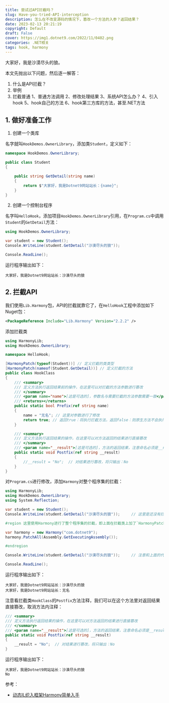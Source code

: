 ```yaml
---
title: 尝试过API拦截吗？
slug: Have-you-tried-API-interception
description: 怎么在不改变源码的情况下，篡改一个方法的入参？返回结果？
date: 2023-02-13 20:21:19
copyright: Default
draft: False
cover: https://img1.dotnet9.com/2022/11/0402.png
categories: .NET相关
tags: hook, harmony
---
```


大家好，我是沙漠尽头的狼。

本文先抛出以下问题，然后逐一解答：

1. 什么是API拦截？
2. 举例
3. 拦截普通
1、普通方法调用
2、修改处理结果
3、系统API怎么办？
4、引入hook
5、hook自己的方法
6、hook第三方库的方法，甚至.NET方法

## 1. 做好准备工作

1. 创建一个类库

名字就叫`HookDemos.OwnerLibrary`，添加类`Student`，定义如下：

```C#
namespace HookDemos.OwnerLibrary;

public class Student
{

    public string GetDetail(string name)
    {
        return $"大家好，我是Dotnet9网站站长：{name}";
    }
}
```

2. 创建一个控制台程序

名字叫`HelloHook`，添加项目`HookDemos.OwnerLibrary`引用，在`Program.cs`中调用`Student`的`GetDetail`方法：

```C#
using HookDemos.OwnerLibrary;

var student = new Student();
Console.WriteLine(student.GetDetail("沙漠尽头的狼"));

Console.ReadLine();
```

运行程序输出如下：

```shell
大家好，我是Dotnet9网站站长：沙漠尽头的狼
```

## 2. 拦截API

我们使用`Lib.Harmony`包，API的拦截就靠它了，在`HelloHook`工程中添加如下Nuget包：

```xml
<PackageReference Include="Lib.Harmony" Version="2.2.2" />
```

添加拦截类

```C#
using HarmonyLib;
using HookDemos.OwnerLibrary;

namespace HelloHook;

[HarmonyPatch(typeof(Student))] // 定义拦截的类类型
[HarmonyPatch(nameof(Student.GetDetail))] // 定义拦截的方法
public class HookClass
{
    /// <summary>
    /// 定义方法执行返回结果前的操作，在这里可以对拦截的方法参数进行篡改
    /// </summary>
    /// <param name="name">[这是可选的]，参数名与需要拦截的方法参数需要一致</param>
    /// <returns></returns>
    public static bool Prefix(ref string name)
    {
        name = "无名"; // 这里对参数进行了修改
        return true; // 返回true：将执行拦截方法，返回false：则原生方法不会执行，且拦截参数的篡改也不会生效
    }

    /// <summary>
    /// 定义方法执行返回结果的操作，在这里可以对方法返回的结果进行直接篡改
    /// </summary>
    /// <param name="__result">[这是可选的]，方法的返回结果，注意命名必须是__result</param>
    public static void Postfix(ref string __result)
    {
        //__result = "No";  // 对结果进行篡改，将只输出：No
    }
}
```

对`Program.cs`进行修改，添加`Harmony`对整个程序集的拦截：

```C#
using HarmonyLib;
using HookDemos.OwnerLibrary;
using System.Reflection;

var student = new Student();
Console.WriteLine(student.GetDetail("沙漠尽头的狼"));     // 这里是还没有拦截之前的，正常输出：大家好，我是Dotnet9网站站长沙漠尽头的狼！

#region 这里使用Harmony进行了整个程序集的拦截，即上面在拦截类上加了`HarmonyPatch`特性的类，在目标API调用时都会主动执行它里面的阅读方法，如：Prefix、Postfix

var harmony = new Harmony("com.dotnet9");
harmony.PatchAll(Assembly.GetExecutingAssembly());

#endregion

Console.WriteLine(student.GetDetail("沙漠尽头的狼"));     // 注意和上面的代码对比，代码完全一样，但因为是在使用Harmony拦截后执行的，所以输出也变了：大家好，我是Dotnet9网站站长：无名

Console.ReadLine();
```

运行程序输出如下：

```shell
大家好，我是Dotnet9网站站长：沙漠尽头的狼
大家好，我是Dotnet9网站站长：无名
```

注意看拦截类`HookClass`的`Postfix`方法注释，我们可以在这个方法里对返回结果直接篡改，取消方法内注释：

```C#
/// <summary>
/// 定义方法执行返回结果的操作，在这里可以对方法返回的结果进行直接篡改
/// </summary>
/// <param name="__result">[这是可选的]，方法的返回结果，注意命名必须是__result</param>
public static void Postfix(ref string __result)
{
    __result = "No";  // 对结果进行篡改，将只输出：No
}
```

运行程序输出如下：

```shell
大家好，我是Dotnet9网站站长：沙漠尽头的狼
No
```

参考：

- [动态IL织入框架Harmony简单入手](https://www.cnblogs.com/qhca/p/12336332.html)